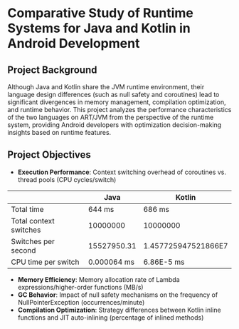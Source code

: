 # Comparative Study of Runtime Systems for Java and Kotlin in Android Development
## Project Background
Although Java and Kotlin share the JVM runtime environment, their language design differences (such as null safety and coroutines) lead to significant divergences in memory management, compilation optimization, and runtime behavior. This project analyzes the performance characteristics of the two languages on ART/JVM from the perspective of the runtime system, providing Android developers with optimization decision-making insights based on runtime features.

## Project Objectives
- **Execution Performance**: Context switching overhead of coroutines vs. thread pools (CPU cycles/switch)

| | Java | Kotlin | 
| --- | --- | --- |
| Total time | 644 ms | 686 ms |
| Total context switches | 10000000 | 10000000 |
| Switches per second | 15527950.31 | 1.457725947521866E7 |
| CPU time per switch | 0.000064 ms | 6.86E-5 ms |
- **Memory Efficiency**: Memory allocation rate of Lambda expressions/higher-order functions (MB/s)
- **GC Behavior**: Impact of null safety mechanisms on the frequency of NullPointerException (occurrences/minute)
- **Compilation Optimization**: Strategy differences between Kotlin inline functions and JIT auto-inlining (percentage of inlined methods)


